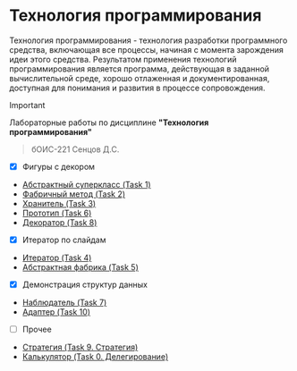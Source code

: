 # Технология программирования
Технология программирования - технология разработки программного средства, включающая все процессы, начиная с момента зарождения идеи этого средства. Результатом применения технологий программирования является программа, действующая в заданной вычислительной среде, хорошо отлаженная и документированная, доступная для понимания и развития в процессе сопровождения.

> [!IMPORTANT]
> Лабораторные работы по дисциплине __"Технология программирования"__
> > бОИС-221 Сенцов Д.С.
- [x] Фигуры с декором
- [Абстрактный суперкласс (Task 1)](https://github.com/gedjien/bois221_javafx_sn/tree/Task1_Shape)
- [Фабричный метод (Task 2)](https://github.com/gedjien/bois221_javafx_sn/tree/Task2_Factory)
- [Хранитель (Task 3)](https://github.com/gedjien/bois221_javafx_sn/tree/Task3_Memento)
- [Прототип (Task 6)](https://github.com/gedjien/bois221_javafx_sn/tree/Task6_prototype)
- [Декоратор (Task 8)](https://github.com/gedjien/bois221_javafx_sn/tree/Task8_decorator)
- [x] Итератор по слайдам
- [Итератор (Task 4)](https://github.com/gedjien/bois221_javafx_sn/tree/Task4_SlideShowIterator)
- [Абстрактная фабрика (Task 5)](https://github.com/gedjien/bois221_javafx_sn/tree/Task5_IndicatorApp)
- [x] Демонстрация структур данных
- [Наблюдатель (Task 7)](https://github.com/gedjien/bois221_javafx_sn/tree/Task7_observer)
- [Адаптер (Task 10)](https://github.com/gedjien/bois221_javafx_sn/tree/Task10_adapter)
- [ ] Прочее
- [Стратегия (Task 9. Стратегия)](https://github.com/gedjien/bois221_javafx_sn/tree/Task9_strategy)
- [Калькулятор (Task 0. Делегирование)](https://github.com/gedjien/bois221_javafx_sn/tree/Task0_TipCalculator)
